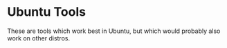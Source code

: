 Ubuntu Tools
============

These are tools which work best in Ubuntu, but which would probably also work
on other distros.
